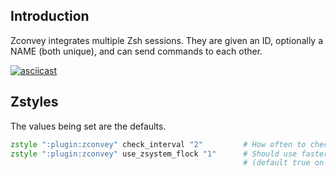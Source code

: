 ## Introduction

Zconvey integrates multiple Zsh sessions. They are given an ID, optionally a NAME (both unique),
and can send commands to each other.

[![asciicast](https://asciinema.org/a/ayklrum7g4ut2hpt7mg6j0nzj.png)](https://asciinema.org/a/ayklrum7g4ut2hpt7mg6j0nzj)

## Zstyles

The values being set are the defaults.

```zsh
zstyle ":plugin:zconvey" check_interval "2"         # How often to check if there are new commands (in seconds)
zstyle ":plugin:zconvey" use_zsystem_flock "1"      # Should use faster zsystem's flock when it's possible?
                                                    # (default true on Zsh >= 5.3)
```

